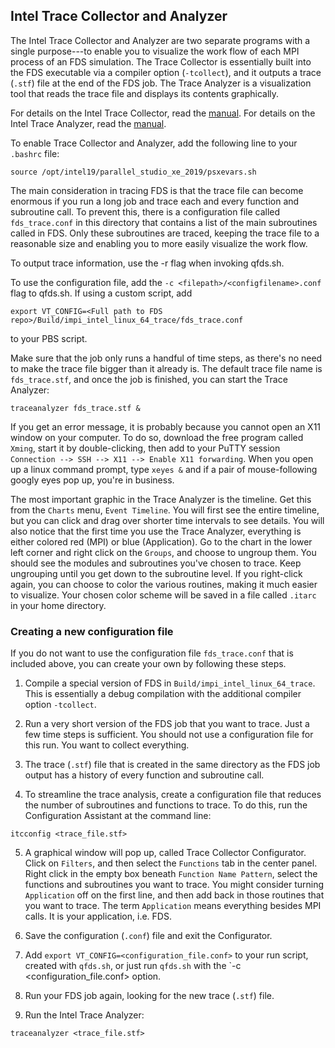 ## Intel Trace Collector and Analyzer

 The Intel Trace Collector and Analyzer are two separate programs with a single purpose---to enable you to visualize the work flow of each MPI process of an FDS simulation. The Trace Collector is essentially built into the FDS executable via a compiler option (`-tcollect`), and it outputs a trace (`.stf`) file at the end of the FDS job. The Trace Analyzer is a visualization tool that reads the trace file and displays its contents graphically.

 For details on the Intel Trace Collector, read the [manual](https://software.intel.com/sites/default/files/intel-trace-collector-2018-user-and-reference-guide.pdf). For details on the Intel Trace Analyzer, read the [manual](https://software.intel.com/en-us/ita-user-and-reference-guide).
 
 To enable Trace Collector and Analyzer, add the following line to your `.bashrc` file:
 ```
 source /opt/intel19/parallel_studio_xe_2019/psxevars.sh
 ```
The main consideration in tracing FDS is that the trace file can become enormous if you run a long job and trace each and every function and subroutine call. To prevent this, there is a configuration file called `fds_trace.conf` in this directory that contains a list of the main subroutines called in FDS. Only these subroutines are traced, keeping the trace file to a reasonable size and enabling you to more easily visualize the work flow. 

 To output trace information, use the -r flag when invoking qfds.sh.

 To use the configuration file, add the `-c <filepath>/<configfilename>.conf` flag to qfds.sh. If using a custom script, add
```
export VT_CONFIG=<Full path to FDS repo>/Build/impi_intel_linux_64_trace/fds_trace.conf
```
to your PBS script.

Make sure that the job only runs a handful of time steps, as there's no need to make the trace file bigger than it already is. The default trace file name is `fds_trace.stf`, and once the job is finished, you can start the Trace Analyzer:
```
traceanalyzer fds_trace.stf &
```
If you get an error message, it is probably because you cannot open an X11 window on your computer. To do so, download the free program called `Xming`, start it by double-clicking, then add to your PuTTY session `Connection --> SSH --> X11 --> Enable X11 forwarding`. When you open up a linux command prompt, type `xeyes &` and if a pair of mouse-following googly eyes pop up, you're in business.

The most important graphic in the Trace Analyzer is the timeline. Get this from the `Charts` menu, `Event Timeline`. You will first see the entire timeline, but you can click and drag over shorter time intervals to see details. You will also notice that the first time you use the Trace Analyzer, everything is either colored red (MPI) or blue (Application). Go to the chart in the lower left corner and right click on the `Groups`, and choose to ungroup them. You should see the modules and subroutines you've chosen to trace. Keep ungrouping until you get down to the subroutine level. If you right-click again, you can choose to color the various routines, making it much easier to visualize. Your chosen color scheme will be saved in a file called `.itarc` in your home directory.


 ### Creating a new configuration file

 If you do not want to use the configuration file `fds_trace.conf` that is included above, you can create your own by following these steps.

 1. Compile a special version of FDS in `Build/impi_intel_linux_64_trace`. This is essentially a debug compilation with the additional compiler option `-tcollect`. 

 2. Run a very short version of the FDS job that you want to trace. Just a few time steps is sufficient. You should not use a configuration file for this run. You want to collect everything.

 3. The trace (`.stf`) file that is created in the same directory as the FDS job output has a history of every function and subroutine call.

 4. To streamline the trace analysis, create a configuration file that reduces the number of subroutines and functions to trace. To do this, run the Configuration Assistant at the command line:
```
itcconfig <trace_file.stf>
```

 5. A graphical window will pop up, called Trace Collector Configurator. Click on `Filters`, and then select the `Functions` tab in the center panel. Right click in the empty box beneath `Function Name Pattern`, select the functions and subroutines you want to trace. You might consider turning `Application` off on the first line, and then add back in those routines that you want to trace. The term `Application` means everything besides MPI calls. It is your application, i.e. FDS. 

 6. Save the configuration (`.conf`) file and exit the Configurator.

 6. Add `export VT_CONFIG=<configuration_file.conf>` to your run script, created with `qfds.sh`, or just run `qfds.sh` with the `-c <configuration_file.conf> option.

 7. Run your FDS job again, looking for the new trace (`.stf`) file.

 8. Run the Intel Trace Analyzer:
```
traceanalyzer <trace_file.stf>
```
